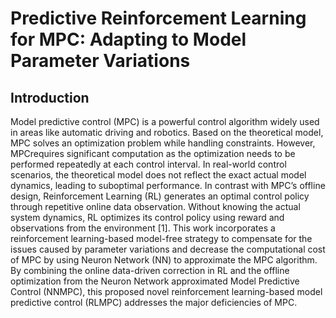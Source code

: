 # Predictive Reinforcement Learning for MPC: Adapting to Model Parameter Variations
## Introduction
Model predictive control (MPC) is a powerful control algorithm widely used in areas like automatic driving and robotics. Based on the theoretical model, MPC solves an optimization problem while handling constraints. However, MPCrequires significant computation as the optimization needs to be performed repeatedly at each control interval. In real-world control scenarios, the theoretical model does not reflect the exact actual model dynamics, leading to suboptimal performance. In contrast with MPC’s offline design, Reinforcement Learning (RL) generates an optimal control policy through repetitive online data observation. Without knowing the actual system dynamics, RL optimizes its control policy using reward and observations from the environment [1]. This work incorporates a reinforcement learning-based model-free strategy to compensate for the issues caused by parameter variations and decrease the computational cost of MPC by using Neuron Network (NN) to approximate the MPC algorithm. By combining the online data-driven correction in RL and the offline optimization from the Neuron Network approximated Model Predictive Control (NNMPC), this proposed novel reinforcement learning-based model predictive control (RLMPC) addresses the major deficiencies of MPC.
